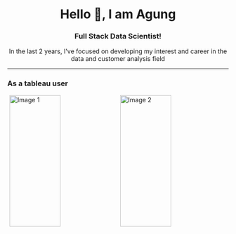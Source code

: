 <div align="center"><h1>Hello 👋, I am Agung</h1></div>

<div align="center""><h3>Full Stack Data Scientist!</h3></div>
<div align="center">In the last 2 years, I've focused on developing my interest and career in the data and customer analysis field</div>

<hr>

<h3>As a tableau user</h3>
<div style="display: flex; justify-content: center; gap: 10px; max-width: 100%; margin: auto;">
  <img src="https://github.com/Agungvpzz/Agungvpzz/assets/48642326/19d275a1-3fb3-4a0a-a764-a377bc9d4eed" alt="Image 1" style="width: 48%; height: 300px;" />
  <img src="https://github.com/Agungvpzz/Agungvpzz/assets/48642326/d091f25a-7ebe-4063-aa97-f41b7d3b4c13" alt="Image 2" style="width: 48%; height: 300px;" />  
</div>
